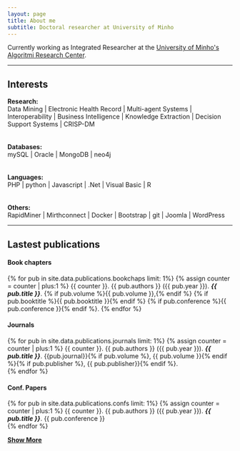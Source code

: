 ```yaml
---
layout: page
title: About me
subtitle: Doctoral researcher at University of Minho
---
```


Currently working as Integrated Researcher at the <a href="https://www.uminho.pt/PT" target="_blank">University of Minho's</a> <a href="http://algoritmi.uminho.pt" target="_blank">Algoritmi Research Center</a>. 

---

##  Interests

<div class="main-explain-area jumbotron">
    <strong><i class="fa fa-book"></i> Research:</strong><br> 
        Data Mining | Electronic Health Record | Multi-agent Systems | Interoperability | Business Intelligence | Knowledge Extraction | Decision Support Systems | CRISP-DM  <br><br><br>
    <strong><i class="fa fa-database"></i> Databases:</strong><br> 
        mySQL | Oracle | MongoDB | neo4j   <br><br><br>
    <strong><i class="fa fa-code"></i> Languages:</strong><br> 
        PHP | python | Javascript | .Net | Visual Basic | R   <br><br><br> 
    <strong><i class="fa fa-slack"></i> Others:</strong><br> 
        RapidMiner | Mirthconnect | Docker | Bootstrap | git | Joomla | WordPress <br>   
</div> 

---

## Lastest publications

#### Book chapters
{% for pub in site.data.publications.bookchaps limit: 1%}
 {% assign counter = counter | plus:1 %}
  {{ counter }}. {{ pub.authors }} ({{ pub.year }}). _**{{ pub.title }}**_. {% if pub.volume %}{{ pub.volume }},{% endif %} {% if pub.booktitle %}{{ pub.booktitle }}{% endif %} {% if pub.conference %}{{ pub.conference }}{% endif %}. <a href="{{ pub.url }}" target="_blank"><i class="fa fa-external-link" aria-hidden="true"></i></a> 
{% endfor %}

#### Journals
{% for pub in site.data.publications.journals limit: 1%}
 {% assign counter = counter | plus:1 %}
  {{ counter }}. {{ pub.authors }} ({{ pub.year }}). _**{{ pub.title }}**_. {{pub.journal}}{% if pub.volume %}, {{ pub.volume }}{% endif %}{% if pub.publisher %}, {{ pub.publisher}}{% endif %}. <a href="{{ pub.url }}" target="_blank"><i class="fa fa-external-link" aria-hidden="true"></i></a>  
{% endfor %}

#### Conf. Papers
{% for pub in site.data.publications.confs limit: 1%}
 {% assign counter = counter | plus:1 %}
  {{ counter }}. {{ pub.authors }} ({{ pub.year }}). _**{{ pub.title }}**_. {{ pub.conference }} <a href="{{ pub.url }}" target="_blank"><i class="fa fa-external-link" aria-hidden="true"></i></a>  
{% endfor %}

<p><a href="/publications"><i class="fa fa-plus-square"></i> <strong>Show More</strong></a></p>
